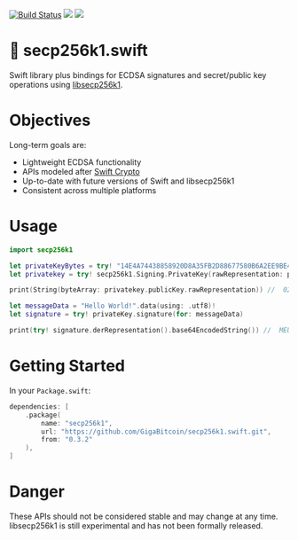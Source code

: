 [![Build Status](https://app.bitrise.io/app/ef44aebd8443b33b/status.svg?token=oDGzN3bMEwseXF_5MQUsTg&branch=main)](https://app.bitrise.io/app/ef44aebd8443b33b) [![](https://img.shields.io/endpoint?url=https%3A%2F%2Fswiftpackageindex.com%2Fapi%2Fpackages%2FGigaBitcoin%2Fsecp256k1.swift%2Fbadge%3Ftype%3Dswift-versions)](https://swiftpackageindex.com/GigaBitcoin/secp256k1.swift) [![](https://img.shields.io/endpoint?url=https%3A%2F%2Fswiftpackageindex.com%2Fapi%2Fpackages%2FGigaBitcoin%2Fsecp256k1.swift%2Fbadge%3Ftype%3Dplatforms)](https://swiftpackageindex.com/GigaBitcoin/secp256k1.swift)

# 🔐 secp256k1.swift
Swift library plus bindings for ECDSA signatures and secret/public key operations using [libsecp256k1](https://github.com/bitcoin-core/secp256k1).


# Objectives

Long-term goals are:
 - Lightweight ECDSA functionality
 - APIs modeled after [Swift Crypto](https://github.com/apple/swift-crypto)
 - Up-to-date with future versions of Swift and libsecp256k1
 - Consistent across multiple platforms


# Usage

```swift
import secp256k1

let privateKeyBytes = try! "14E4A74438858920D8A35FB2D88677580B6A2EE9BE4E711AE34EC6B396D87B5C".byteArray()
let privatekey = try! secp256k1.Signing.PrivateKey(rawRepresentation: privateKeyBytes)

print(String(byteArray: privatekey.publicKey.rawRepresentation)) //  02734b3511150a60fc8cac329cd5ff804555728740f2f2e98bc4242135ef5d5e4e

let messageData = "Hello World!".data(using: .utf8)!
let signature = try! privateKey.signature(for: messageData)

print(try! signature.derRepresentation().base64EncodedString()) //  MEUCID8JELjY/ua6MSRKh/VtO7q2YAgpPOfqlwi05Lj/gC1jAiEAiJ1r82jIVc9G/2kooLnzIbg04ky/leocdLn9XE1LvwI=
```


# Getting Started

In your `Package.swift`:

```swift
dependencies: [
    .package(
        name: "secp256k1",
        url: "https://github.com/GigaBitcoin/secp256k1.swift.git",
        from: "0.3.2"
    ),
]
```


# Danger
These APIs should not be considered stable and may change at any time. libsecp256k1 is still experimental and has not been formally released.

